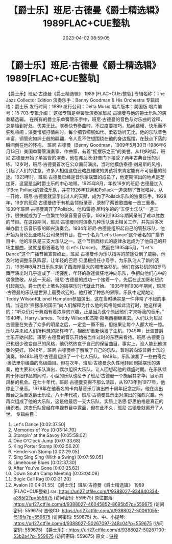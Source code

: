 ﻿---
title: 【爵士乐】班尼·古德曼《爵士精选辑》1989FLAC+CUE整轨
date: 2023-04-02 08:59:05
categories: 古典音乐、新世纪、纯音雅乐
tags: 纯音雅乐
---
# 【爵士乐】班尼·古德曼《爵士精选辑》1989[FLAC+CUE整轨]

【爵士乐】班尼·古德曼《爵士精选辑》 1989 [FLAC+CUE/整轨]
专辑名称：The Jazz Collector Edition
演奏乐手：Benny Goodman & His Orchestra
专辑风格：爵士乐
发行时间：1989
发行公司：Delta Music
唱片版本：美国版
唱片编号：15 703
专辑介绍：
这张专辑是单簧管演奏家班尼·古德曼与他的爵士乐队的演奏精选辑。
在所有的爵士乐单簧管乐手中，班尼·古德曼的音色与对乐曲的诠释，总是恰到好处、优美无比。演奏快节奏曲时，不过度耍技巧，热闹跳耀、快乐而不狂乱喧闹；演奏慢版抒情曲时，每个细节细腻如丝、柔软动听无比。他的乐队音色丰富，铜管宛如绅士般的翩翩，令人忍不住想围绕在他的身边摇摆，在鼓点下落的瞬间倒在他的怀抱。
班尼·古德曼（Benny
Goodman，1909年5月30日-1986年6月13日）美国单簧管演奏家、作曲家，有着“摇摆乐之王”的美誉。从11岁时起，班尼·古德曼开始了单簧管的演奏，他在弗兰茨·舒普门下接受了两年古典音乐的训练。12岁时，班尼·古德曼首次在公众面前演出，当时他模仿泰德·刘易斯的风格，引起了人们的注意，许多人相信这位还略显稚嫩的男孩将来肯定能有不可限量的前途。1923年时，班尼·古德曼已经是音乐家联盟的成员了，他定期演出的地点是芝加哥，这里是当时爵士乐的中心地带。1925年8月，年仅16岁的班尼·古德曼加入了Ben
Pollack的管弦乐队，并在1926年12月和Pollack一道录制了首张唱片。从一开始，班尼·古德曼就显示出过人的天赋，成为了Pollack乐队的独奏乐手。1928年，19岁的班尼·古德曼终于有机会领衔录音，录制了两首歌曲和一首三重奏。
1939年班尼·古德曼离开了Pollack。他和雷德·尼科尔的的“五便土乐队”一道工作，很快就成为了一位繁忙的录音室音乐家，1929到1933年期间录制了难以胜数的节目。在这段期间，班尼·古德曼同时演奏几种乐队演出相关工作，并先后多次举办爵士乐音乐家的即兴演奏会。1934年班尼·古德曼组织起自己的管弦乐队，他开始为哥伦比亚唱片公司录制节目，在一个名为“Let's
Dance”这个著名的广播节目中，他的乐队是三支大乐队之一。这个节目商标式的旋律永远成为了他自己的开场主题曲，这就是那首著名的《Let's
Dance》。
然而在1935年5月，“Let's
Dance”这个广播节目宣告终止，班尼·古德曼作为乐队指挥的前途受到了威胁。他及时地调整乐队阵容，让年轻的巴尼·贝里根担任小号手，为乐队注人了新的活力。1935年8月21日乐队来到了西海岸最大的城市洛杉矶。他们在洛衫矶的帕罗马舞厅演出时几乎造成了一场骚乱，年轻的歌迷疯狂地冲向乐队，争相向他们心中的偶像致敬。从这一天起，班尼·古德曼的成功一个接着一个，先后在芝加哥和纽约引起轰动。爵士历史上著名的摇摆乐时代就此开始。
1935年到1938年期间，班尼·古德曼的乐队是世界上最受欢迎的。他打破了种族的界限，乐队中定期地让Teddy
Wilson和Lionel
Hampton参加演出，这在当时确实是一件非常了不起的事情。当这位“摇摆乐的国王”向人们解释为什么他的风格能如此流行时，他这样说的：“听众仍对于舞蹈有着浓厚的兴趣，正是因为这个原因他们才来听我的音乐。”
1940年，Harry James、Teddy
Wilson和杰斯·斯坦西相继离去。人们认为班尼·古德曼在失去了众多的明星之后，一定会一蹶不振，但结果让每个人都大吃一惊。乐队并未如人们所料想的那样垮了，相反却重新焕发了生机。1945年，比波普爵士乐开始兴起，班尼·古德曼的音乐开始被当作过时的东西来看待。班尼·古德曼自己也很少改变自己的风格，他仍然热哀于自己的保留曲目。事实上，没人能比他演奏的更好。1946年，班尼·古德曼终于解散了自己的乐队，暂时转向波普爵士乐的演奏。1948年班尼·古德曼组织了一个七人乐队。1949年，乐队演奏了一些由奇克·奥法里尔编曲的高级曲目。但在次年，班尼·古德曼永久性地转回到摇摆乐的演奏，他主要和小乐队演出，偶尔组织大乐队，让人回想起他的鼎盛时期。在乐队倾向于怀旧作品的同时，小型的乐队也给予了班尼·古德曼一个施展其才华，展示其风格的机会。在七十年代，班尼·古德曼变得不那么活跃，从1973年到1977年，他停止了录音。1978年在他著名的卡内基音乐厅演出四十周年纪念之际，他在淡出舞台之后重返爵士乐坛。八十年代初，班尼·古德曼显示出对演出的强烈兴趣。他再次组成了他的大乐队，这是他最后一支大乐队，实质上洛思·舒思伯格是真正的组织者。这支乐队曾经在电视节目中露面，但在此不久，班尼·古德曼就离开了人世。
专辑曲目：
01. Let's Dance [0:02:37.50]
02. Memories of You [0:03:14.70]
03. Stompin' at the Savoy [0:05:59.02]
04. One O'Clock Jump [0:07:33.68]
05. King Porter Stomp [0:02:56.20]
06. Henderson Stomp [0:02:29.05]
07. Sing Sing Sing (With a Swing) [0:07:59.05]
08. Limehouse Blues [0:02:37.30]
09. After You've Gone [0:03:25.62]
10. Down South Camp Meeting [0:03:04.08]
11. Bugle Call Rag [0:02:31.20]
12. Avalon [0:04:01.55]
【爵士乐】班尼·古德曼《爵士精选辑》 1989 [FLAC+CUE整轨].rar: https://url27.ctfile.com/f/9388027-834840334-a395f2?p=559675
(访问密码: 559675)
原住部落: https://url27.ctfile.com/d/9388027-46045852-8695b5?p=559675
(访问密码: 559675)
吉他CD: https://url27.ctfile.com/d/9388027-50061055-f516fa?p=559675
(访问密码: 559675)
大、中、小提琴: https://url27.ctfile.com/d/9388027-50267097-248c04?p=559675
(访问密码: 559675)
【爵士乐】: https://url27.ctfile.com/d/9388027-50267100-53b2a4?p=559675
(访问密码: 559675)
原文：[链接](https://blog.sina.com.cn/s/blog_1647c7e760103119a.html)